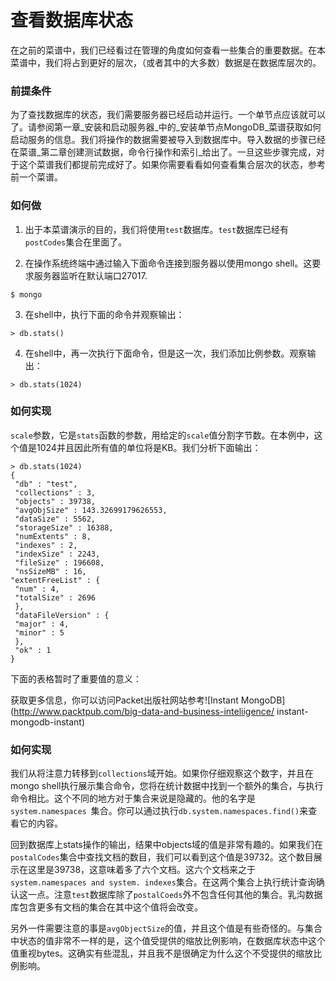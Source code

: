 # 查看数据库状态

在之前的菜谱中，我们已经看过在管理的角度如何查看一些集合的重要数据。在本菜谱中，我们将占到更好的层次，（或者其中的大多数）数据是在数据库层次的。

### 前提条件 ###
为了查找数据库的状态，我们需要服务器已经启动并运行。一个单节点应该就可以了。请参阅第一章_安装和启动服务器_中的_安装单节点MongoDB_菜谱获取如何启动服务的信息。我们将操作的数据需要被导入到数据库中。导入数据的步骤已经在菜谱_第二章创建测试数据，命令行操作和索引_给出了。一旦这些步骤完成，对于这个菜谱我们都提前完成好了。如果你需要看看如何查看集合层次的状态，参考前一个菜谱。

### 如何做 ###
1. 出于本菜谱演示的目的，我们将使用`test`数据库。`test`数据库已经有`postCodes`集合在里面了。

2. 在操作系统终端中通过输入下面命令连接到服务器以使用mongo shell。这要求服务器监听在默认端口27017.
```
$ mongo
```

3. 在shell中，执行下面的命令并观察输出：
```
> db.stats()
```

4. 在shell中，再一次执行下面命令，但是这一次，我们添加比例参数。观察输出：
```
> db.stats(1024)
```

### 如何实现 ###

`scale`参数，它是`stats`函数的参数，用给定的`scale`值分割字节数。在本例中，这个值是1024并且因此所有值的单位将是KB。我们分析下面输出：
```
> db.stats(1024)
{
 "db" : "test",
 "collections" : 3,
 "objects" : 39738,
 "avgObjSize" : 143.32699179626553,
 "dataSize" : 5562,
 "storageSize" : 16388,
 "numExtents" : 8,
 "indexes" : 2,
 "indexSize" : 2243,
 "fileSize" : 196608,
 "nsSizeMB" : 16,
"extentFreeList" : {
 "num" : 4,
 "totalSize" : 2696
 },
 "dataFileVersion" : {
 "major" : 4,
 "minor" : 5
 },
 "ok" : 1
}
```

下面的表格暂时了重要值的意义：
<!-- 省略了一个表格 -->

获取更多信息，你可以访问Packet出版社网站参考![Instant MongoDB](http://www.packtpub.com/big-data-and-business-inteliigence/
instant-mongodb-instant)


### 如何实现 ###
我们从将注意力转移到`collections`域开始。如果你仔细观察这个数字，并且在mongo shell执行展示集合命令，您将在统计数据中找到一个额外的集合，与执行命令相比。这个不同的地方对于集合来说是隐藏的。他的名字是`system.namespaces `集合。你可以通过执行`db.system.namespaces.find()`来查看它的内容。


回到数据库上stats操作的输出，结果中objects域的值是非常有趣的。如果我们在`postalCodes`集合中查找文档的数目，我们可以看到这个值是39732。这个数目展示在这里是39738，这意味着多了六个文档。这六个文档来之于`system.namespaces and system.
indexes`集合。在这两个集合上执行统计查询确认这一点。注意`test`数据库除了`postalCoeds`外不包含任何其他的集合。乳沟数据库包含更多有文档的集合在其中这个值将会改变。


另外一件需要注意的事是`avgObjectSize`的值，并且这个值是有些奇怪的。与集合中状态的值非常不一样的是，这个值受提供的缩放比例影响，在数据库状态中这个值重视bytes。这确实有些混乱，并且我不是很确定为什么这个不受提供的缩放比例影响。


